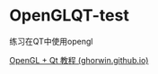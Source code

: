 # OpenGLQT-test
练习在QT中使用opengl

[OpenGL + Qt 教程 (ghorwin.github.io)](https://ghorwin.github.io/OpenGLWithQt-Tutorial/#_zeichnen_des_gerenderten_bilden_auf_den_bildschirm_mit_kernel_effekten)
